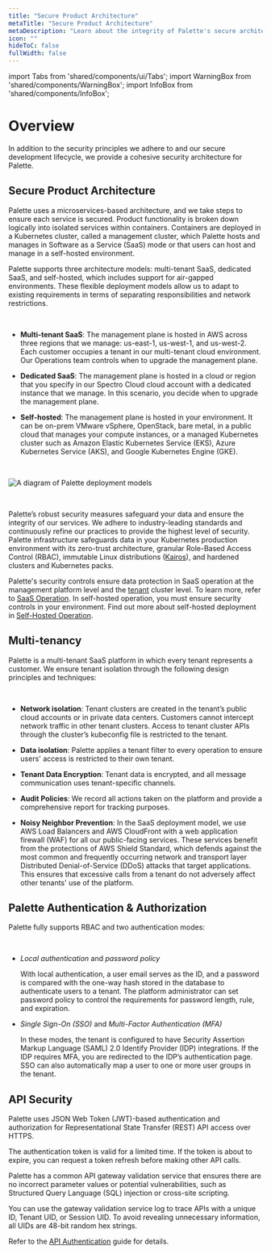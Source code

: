 ```yaml
---
title: "Secure Product Architecture"
metaTitle: "Secure Product Architecture"
metaDescription: "Learn about the integrity of Palette's secure architecture."
icon: ""
hideToC: false
fullWidth: false
---
```


import Tabs from 'shared/components/ui/Tabs';
import WarningBox from 'shared/components/WarningBox';
import InfoBox from 'shared/components/InfoBox';

# Overview

In addition to the security principles we adhere to and our secure development lifecycle, we provide a cohesive security architecture for Palette.

## Secure Product Architecture

Palette uses a microservices-based architecture, and we take steps to ensure each service is secured. Product functionality is broken down logically into isolated services within containers. Containers are deployed in a Kubernetes cluster, called a management cluster, which Palette hosts and manages in Software as a Service (SaaS) mode or that users can host and manage in a self-hosted environment.

Palette supports three architecture models: multi-tenant SaaS, dedicated SaaS, and self-hosted, which includes support for air-gapped environments. These flexible deployment models allow us to adapt to existing requirements in terms of separating responsibilities and network restrictions.

<br />

- **Multi-tenant SaaS**: The management plane is hosted in AWS across three regions that we manage: us-east-1, us-west-1, and us-west-2. Each customer occupies a tenant in our multi-tenant cloud environment. Our Operations team controls when to upgrade the management plane.


- **Dedicated SaaS**: The management plane is hosted in a cloud or region that you specify in our Spectro Cloud cloud account with a dedicated instance that we manage. In this scenario, you decide when to upgrade the management plane.


- **Self-hosted**: The management plane is hosted in your environment. It can be on-prem VMware vSphere, OpenStack, bare metal, in a public cloud that manages your compute instances, or a managed Kubernetes cluster such as Amazon Elastic Kubernetes Service (EKS), Azure Kubernetes Service (AKS), and Google Kubernetes Engine (GKE).


<br />

![A diagram of Palette deployment models](/architecture_architecture-overview-deployment-models.png)

<br />


Palette’s robust security measures safeguard your data and ensure the integrity of our services. We adhere to industry-leading standards and continuously refine our practices to provide the highest level of security. Palette infrastructure safeguards data in your Kubernetes production environment with its zero-trust architecture, granular Role-Based Access Control (RBAC), immutable Linux distributions ([Kairos](https://kairos.io/)), and hardened clusters and Kubernetes packs.

Palette's security controls ensure data protection in SaaS operation at the management platform level and the [tenant](/glossary-all#tenant) cluster level. To learn more, refer to [SaaS Operation](/security/product-architecture/saas-operation). In self-hosted operation, you must ensure security controls in your environment. Find out more about self-hosted deployment in [Self-Hosted Operation](/security/product-architecture/self-hosted-operation).


## Multi-tenancy

Palette is a multi-tenant SaaS platform in which every tenant represents a customer. We ensure tenant isolation through the following design principles and techniques:

<br />

- **Network isolation**: Tenant clusters are created in the tenant’s public cloud accounts or in private data centers. Customers cannot intercept network traffic in other tenant clusters. Access to tenant cluster APIs through the cluster’s kubeconfig file is restricted to the tenant.


- **Data isolation**: Palette applies a tenant filter to every operation to ensure users' access is restricted to their own tenant.


- **Tenant Data Encryption**: Tenant data is encrypted, and all message communication uses tenant-specific channels.


- **Audit Policies**:  We record all actions taken on the platform and provide a comprehensive report for tracking purposes.


- **Noisy Neighbor Prevention**: In the SaaS deployment model, we use AWS Load Balancers and AWS CloudFront with a web application firewall (WAF) for all our public-facing services. These services benefit from the protections of AWS Shield Standard, which defends against the most common and frequently occurring network and transport layer Distributed Denial-of-Service (DDoS) attacks that target applications. This ensures that excessive calls from a tenant do not adversely affect other tenants' use of the platform.


## Palette Authentication & Authorization

Palette fully supports RBAC and two authentication modes:

<br />

- *Local authentication* and *password policy* <br />

    With local authentication, a user email serves as the ID, and a password is compared with the one-way hash stored in the database to authenticate users to a tenant. The platform administrator can set password policy to control the requirements for password length, rule, and expiration.


- *Single Sign-On (SSO)* and *Multi-Factor Authentication (MFA)* <br />

    In these modes, the tenant is configured to have Security Assertion Markup Language (SAML) 2.0 Identify Provider (IDP) integrations. If the IDP requires MFA, you are redirected to the IDP’s authentication page. SSO can also automatically map a user to one or more user groups in the tenant.


## API Security

Palette uses JSON Web Token (JWT)-based authentication and authorization for Representational State Transfer (REST) API access over HTTPS. 

The authentication token is valid for a limited time. If the token is about to expire, you can request a token refresh before making other API calls. 

Palette has a common API gateway validation service that ensures there are no incorrect parameter values or potential vulnerabilities, such as Structured Query Language (SQL) injection or cross-site scripting.

You can use the gateway validation service log to trace APIs with a unique ID, Tenant UID, or Session UID. To avoid revealing unnecessary information, all UIDs are 48-bit random hex strings.

Refer to the [API Authentication](https://docs.spectrocloud.com/api/v1/auth/) guide for details.

